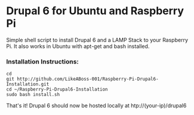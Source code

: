 Drupal 6 for Ubuntu and Raspberry Pi
=================================

Simple shell script to install Drupal 6 and a LAMP Stack to your Raspberry Pi.  It also works in Ubuntu with apt-get and bash installed.

<h3>Installation Instructions:</h3>

    cd
    git http://github.com/LikeABoss-001/Raspberry-Pi-Drupal6-Installation.git
    cd ~/Raspberry-Pi-Drupal6-Installation
    sudo bash install.sh

That's it!  Drupal 6 should now be hosted locally at htp://(your-ip)/drupal6
